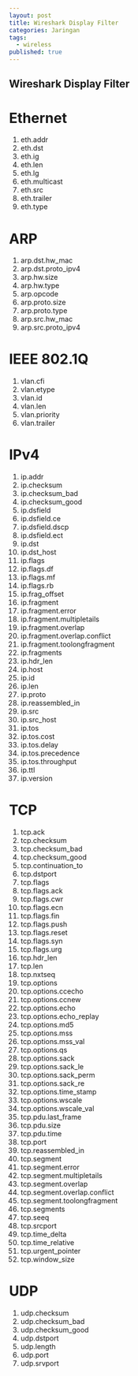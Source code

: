 ```yaml
---
layout: post
title: Wireshark Display Filter
categories: Jaringan
tags:
  - wireless
published: true
---
```

## Wireshark Display Filter

# Ethernet
1. eth.addr
2. eth.dst
3. eth.ig
4. eth.len
5. eth.lg
6. eth.multicast
7. eth.src
8. eth.trailer
9. eth.type

# ARP
1. arp.dst.hw_mac
2. arp.dst.proto_ipv4
3. arp.hw.size
4. arp.hw.type
5. arp.opcode
6. arp.proto.size
7. arp.proto.type
8. arp.src.hw_mac
9. arp.src.proto_ipv4

# IEEE 802.1Q
1. vlan.cfi
2. vlan.etype
3. vlan.id
4. vlan.len
5. vlan.priority
6. vlan.trailer

# IPv4
1. ip.addr
2. ip.checksum
3. ip.checksum_bad
4. ip.checksum_good
5. ip.dsfield
6. ip.dsfield.ce
7. ip.dsfield.dscp
8. ip.dsfield.ect
9. ip.dst
10. ip.dst_host
11. ip.flags
12. ip.flags.df
13. ip.flags.mf
14. ip.flags.rb
15. ip.frag_offset
16. ip.fragment
17. ip.fragment.error
18. ip.fragment.multipletails
19. ip.fragment.overlap
20. ip.fragment.overlap.conflict
21. ip.fragment.toolongfragment
22. ip.fragments
23. ip.hdr_len
24. ip.host
25. ip.id
26. ip.len
27. ip.proto
28. ip.reassembled_in
29. ip.src
30. ip.src_host
31. ip.tos
32. ip.tos.cost
33. ip.tos.delay
34. ip.tos.precedence
35. ip.tos.throughput
36. ip.ttl
37. ip.version

# TCP
1. tcp.ack
2. tcp.checksum
3. tcp.checksum_bad
4. tcp.checksum_good
5. tcp.continuation_to
6. tcp.dstport
7. tcp.flags
8. tcp.flags.ack
9. tcp.flags.cwr
10. tcp.flags.ecn
11. tcp.flags.fin
12. tcp.flags.push
13. tcp.flags.reset
14. tcp.flags.syn
15. tcp.flags.urg
16. tcp.hdr_len
17. tcp.len
18. tcp.nxtseq
19. tcp.options
20. tcp.options.ccecho
21. tcp.options.ccnew
22. tcp.options.echo
23. tcp.options.echo_replay
24. tcp.options.md5
25. tcp.options.mss
26. tcp.options.mss_val
27. tcp.options.qs
28. tcp.options.sack
29. tcp.options.sack_le
30. tcp.options.sack_perm
31. tcp.options.sack_re
32. tcp.options.time_stamp
33. tcp.options.wscale
34. tcp.options.wscale_val
35. tcp.pdu.last_frame
36. tcp.pdu.size
37. tcp.pdu.time
38. tcp.port
39. tcp.reassembled_in
40. tcp.segment
41. tcp.segment.error
42. tcp.segment.multipletails
43. tcp.segment.overlap
44. tcp.segment.overlap.conflict
45. tcp.segment.toolongfragment
46. tcp.segments
47. tcp.seeq
48. tcp.srcport
49. tcp.time_delta
50. tcp.time_relative
51. tcp.urgent_pointer
52. tcp.window_size

# UDP
1. udp.checksum
2. udp.checksum_bad
3. udp.checksum_good
4. udp.dstport
5. udp.length
6. udp.port
7. udp.srvport